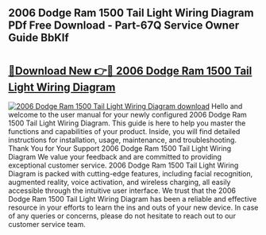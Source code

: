 ## 2006 Dodge Ram 1500 Tail Light Wiring Diagram PDf Free Download - Part-67Q Service Owner Guide BbKIf

# <h2><a href="http://dfp8mze.blite.top/?on=2006+Dodge+Ram+1500+Tail+Light+Wiring+Diagram">🔗Download New 👉🔴 2006 Dodge Ram 1500 Tail Light Wiring Diagram</a></h2>

[![2006 Dodge Ram 1500 Tail Light Wiring Diagram download](https://i.imgur.com/lujVjoI.png)](http://dfp8mze.blite.top/?on=2006+Dodge+Ram+1500+Tail+Light+Wiring+Diagram)
Hello and welcome to the user manual for your newly configured 2006 Dodge Ram 1500 Tail Light Wiring Diagram. This guide is here to help you master the functions and capabilities of your product. Inside, you will find detailed instructions for installation, usage, maintenance, and troubleshooting. Thank You for Your Support 2006 Dodge Ram 1500 Tail Light Wiring Diagram We value your feedback and are committed to providing exceptional customer service. 2006 Dodge Ram 1500 Tail Light Wiring Diagram is packed with cutting-edge features, including facial recognition, augmented reality, voice activation, and wireless charging, all easily accessible through the intuitive user interface. We trust that the 2006 Dodge Ram 1500 Tail Light Wiring Diagram has been a reliable and effective resource in your efforts to learn the ins and outs of your new device. In case of any queries or concerns, please do not hesitate to reach out to our customer service team.
